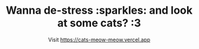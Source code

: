 <h1 align="center">Wanna de-stress :sparkles: and look at some cats? :3</h1>
<p align="center">Visit <a href="https://cats-meow-meow.vercel.app">https://cats-meow-meow.vercel.app</a></p>
